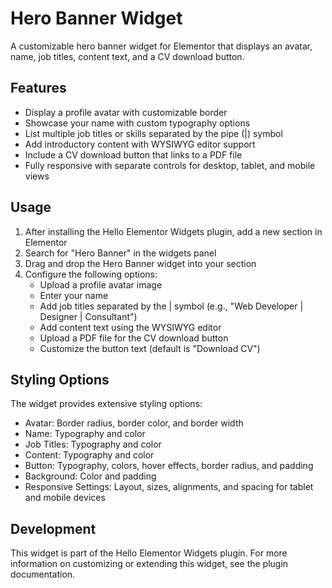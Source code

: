 # Hero Banner Widget

A customizable hero banner widget for Elementor that displays an avatar, name, job titles, content text, and a CV download button.

## Features

- Display a profile avatar with customizable border
- Showcase your name with custom typography options
- List multiple job titles or skills separated by the pipe (|) symbol
- Add introductory content with WYSIWYG editor support
- Include a CV download button that links to a PDF file
- Fully responsive with separate controls for desktop, tablet, and mobile views

## Usage

1. After installing the Hello Elementor Widgets plugin, add a new section in Elementor
2. Search for "Hero Banner" in the widgets panel
3. Drag and drop the Hero Banner widget into your section
4. Configure the following options:
   - Upload a profile avatar image
   - Enter your name
   - Add job titles separated by the | symbol (e.g., "Web Developer | Designer | Consultant")
   - Add content text using the WYSIWYG editor
   - Upload a PDF file for the CV download button
   - Customize the button text (default is "Download CV")

## Styling Options

The widget provides extensive styling options:

- Avatar: Border radius, border color, and border width
- Name: Typography and color
- Job Titles: Typography and color
- Content: Typography and color
- Button: Typography, colors, hover effects, border radius, and padding
- Background: Color and padding
- Responsive Settings: Layout, sizes, alignments, and spacing for tablet and mobile devices

## Development

This widget is part of the Hello Elementor Widgets plugin. For more information on customizing or extending this widget, see the plugin documentation. 